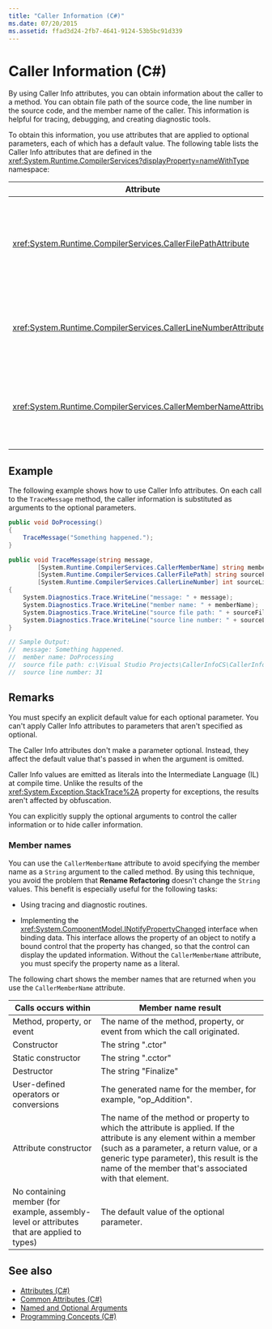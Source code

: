 ```yaml
---
title: "Caller Information (C#)"
ms.date: 07/20/2015
ms.assetid: ffad3d24-2fb7-4641-9124-53b5bc91d339
---
```

# Caller Information (C#)

By using Caller Info attributes, you can obtain information about the caller to a method. You can obtain file path of the source code, the line number in the source code, and the member name of the caller. This information is helpful for tracing, debugging, and creating diagnostic tools.

To obtain this information, you use attributes that are applied to optional parameters, each of which has a default value. The following table lists the Caller Info attributes that are defined in the <xref:System.Runtime.CompilerServices?displayProperty=nameWithType> namespace:

|Attribute|Description|Type|
|---|---|---|
|<xref:System.Runtime.CompilerServices.CallerFilePathAttribute>|Full path of the source file that contains the caller. This is the file path at compile time.|`String`|
|<xref:System.Runtime.CompilerServices.CallerLineNumberAttribute>|Line number in the source file at which the method is called.|`Integer`|
|<xref:System.Runtime.CompilerServices.CallerMemberNameAttribute>|Method or property name of the caller. See [Member Names](#member-names) later in this topic.|`String`|

## Example

The following example shows how to use Caller Info attributes. On each call to the `TraceMessage` method, the caller information is substituted as arguments to the optional parameters.

```csharp
public void DoProcessing()
{
    TraceMessage("Something happened.");
}

public void TraceMessage(string message,
        [System.Runtime.CompilerServices.CallerMemberName] string memberName = "",
        [System.Runtime.CompilerServices.CallerFilePath] string sourceFilePath = "",
        [System.Runtime.CompilerServices.CallerLineNumber] int sourceLineNumber = 0)
{
    System.Diagnostics.Trace.WriteLine("message: " + message);
    System.Diagnostics.Trace.WriteLine("member name: " + memberName);
    System.Diagnostics.Trace.WriteLine("source file path: " + sourceFilePath);
    System.Diagnostics.Trace.WriteLine("source line number: " + sourceLineNumber);
}

// Sample Output:
//  message: Something happened.
//  member name: DoProcessing
//  source file path: c:\Visual Studio Projects\CallerInfoCS\CallerInfoCS\Form1.cs
//  source line number: 31
```

## Remarks

You must specify an explicit default value for each optional parameter. You can't apply Caller Info attributes to parameters that aren't specified as optional.

The Caller Info attributes don't make a parameter optional. Instead, they affect the default value that's passed in when the argument is omitted.

Caller Info values are emitted as literals into the Intermediate Language (IL) at compile time. Unlike the results of the <xref:System.Exception.StackTrace%2A> property for exceptions, the results aren't affected by obfuscation.

You can explicitly supply the optional arguments to control the caller information or to hide caller information.

### Member names

You can use the `CallerMemberName` attribute to avoid specifying the member name as a `String` argument to the called method. By using this technique, you avoid the problem that **Rename Refactoring** doesn't change the `String` values. This benefit is especially useful for the following tasks:

- Using tracing and diagnostic routines.

- Implementing the <xref:System.ComponentModel.INotifyPropertyChanged> interface when binding data. This interface allows the property of an object to notify a bound control that the property has changed, so that the control can display the updated information. Without the `CallerMemberName` attribute, you must specify the property name as a literal.

The following chart shows the member names that are returned when you use the `CallerMemberName` attribute.

|Calls occurs within|Member name result|
|-|-|
|Method, property, or event|The name of the method, property, or event from which the call originated.|
|Constructor|The string ".ctor"|
|Static constructor|The string ".cctor"|
|Destructor|The string "Finalize"|
|User-defined operators or conversions|The generated name for the member, for example, "op_Addition".|
|Attribute constructor|The name of the method or property to which the attribute is applied. If the attribute is any element within a member (such as a parameter, a return value, or a generic type parameter), this result is the name of the member that's associated with that element.|
|No containing member (for example, assembly-level or attributes that are applied to types)|The default value of the optional parameter.|

## See also

- [Attributes (C#)](../../../csharp/programming-guide/concepts/attributes/index.md)
- [Common Attributes (C#)](../../../csharp/programming-guide/concepts/attributes/common-attributes.md)
- [Named and Optional Arguments](../../../csharp/programming-guide/classes-and-structs/named-and-optional-arguments.md)
- [Programming Concepts (C#)](../../../csharp/programming-guide/concepts/index.md)
